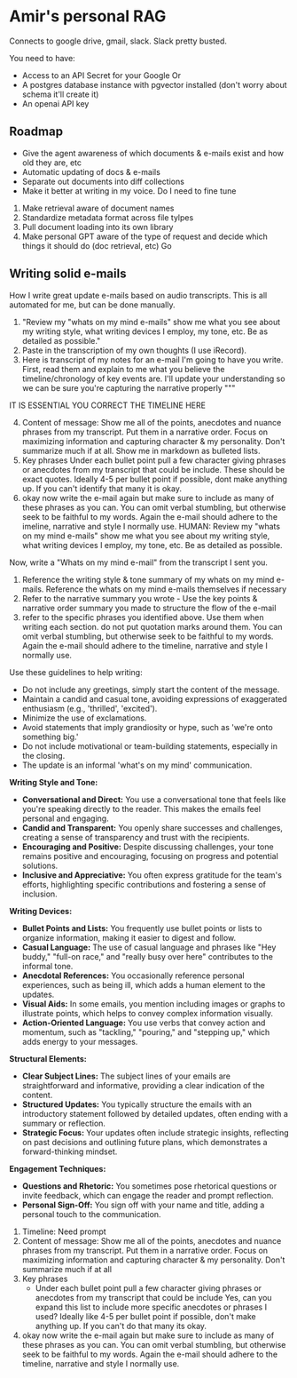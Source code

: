 # Amir's personal RAG


Connects to google drive, gmail, slack. Slack pretty busted.

You need to have:

- Access to an API Secret for your Google Or
- A postgres database instance with pgvector installed (don't worry about schema it'll create it) 
- An openai API key


## Roadmap

- Give the agent awareness of which documents & e-mails exist and how old they are, etc
- Automatic updating of docs & e-mails
- Separate out documents into diff collections
- Make it better at writing in my voice. Do I need to fine tune

1. Make retrieval aware of document names
2. Standardize metadata format across file tylpes
3. Pull document loading into its own library
4. Make personal GPT aware of the type of request and decide which things it should do (doc retrieval, etc)
Go


## Writing solid e-mails

How I write great update e-mails based on audio transcripts. This is all automated for me, but can be done manually.

1. "Review my "whats on my mind e-mails" show me what you see about my writing style, what writing devices I employ, my tone, etc. Be as detailed as possible."
2. Paste in the transcription of my own thoughts (I use iRecord). 
2.  Here is  transcript of my notes for an e-mail I'm going to have you write. First, read them and explain to me what you believe the timeline/chronology of key events are. I'll update your understanding so we can be sure you're capturing the narrative properly """

IT IS ESSENTIAL YOU CORRECT THE TIMELINE HERE

4. Content of message: Show me all of the points, anecdotes and nuance phrases from my transcript. Put them in a narrative order. Focus on maximizing information and capturing character & my personality. Don't summarize much if at all. Show me in markdown as bulleted lists.
5. Key phrases
Under each bullet point pull a few character giving phrases or anecdotes from my transcript that could be include. These should be exact quotes. Ideally 4-5 per bullet point if possible, dont make anything up. If you can't identify that many it is okay.
1. okay now write the e-mail again but make sure to include as many of these phrases as you can. You can omit verbal stumbling, but otherwise seek to be faithful to my words. Again the e-mail should adhere to the imeline, narrative and style I normally use.
HUMAN: Review my "whats on my mind e-mails" show me what you see about my writing style, what writing devices I employ, my tone, etc. Be as detailed as possible.

Now, write a "Whats on my mind e-mail" from the transcript I sent you.
1. Reference the writing style & tone summary of my whats on my mind e-mails. Reference the whats on my mind e-mails themselves if necessary
2. Refer to the narrative summary you wrote - Use the key points & narrative order summary you made to structure the flow of the e-mail
3. refer to the specific phrases you identified above. Use them when writing each section. do not put quotation marks around them. You can omit verbal stumbling, but otherwise seek to be faithful to my words. Again the e-mail should adhere to the timeline, narrative and style I normally use.

Use these guidelines to help writing:
- Do not include any greetings, simply start the content of the message.
- Maintain a candid and casual tone, avoiding expressions of exaggerated enthusiasm (e.g., 'thrilled', 'excited').
- Minimize the use of exclamations.
- Avoid statements that imply grandiosity or hype, such as 'we're onto something big.'
- Do not include motivational or team-building statements, especially in the closing.
- The update is an informal 'what's on my mind' communication.

**Writing Style and Tone:**
- **Conversational and Direct:** You use a conversational tone that feels like you're speaking directly to the reader. This makes the emails feel personal and engaging.
- **Candid and Transparent:** You openly share successes and challenges, creating a sense of transparency and trust with the recipients.
- **Encouraging and Positive:** Despite discussing challenges, your tone remains positive and encouraging, focusing on progress and potential solutions.
- **Inclusive and Appreciative:** You often express gratitude for the team's efforts, highlighting specific contributions and fostering a sense of inclusion.

**Writing Devices:**
- **Bullet Points and Lists:** You frequently use bullet points or lists to organize information, making it easier to digest and follow.
- **Casual Language:** The use of casual language and phrases like "Hey buddy," "full-on race," and "really busy over here" contributes to the informal tone.
- **Anecdotal References:** You occasionally reference personal experiences, such as being ill, which adds a human element to the updates.
- **Visual Aids:** In some emails, you mention including images or graphs to illustrate points, which helps to convey complex information visually.
- **Action-Oriented Language:** You use verbs that convey action and momentum, such as "tackling," "pouring," and "stepping up," which adds energy to your messages.

**Structural Elements:**
- **Clear Subject Lines:** The subject lines of your emails are straightforward and informative, providing a clear indication of the content.
- **Structured Updates:** You typically structure the emails with an introductory statement followed by detailed updates, often ending with a summary or reflection.
- **Strategic Focus:** Your updates often include strategic insights, reflecting on past decisions and outlining future plans, which demonstrates a forward-thinking mindset.

**Engagement Techniques:**
- **Questions and Rhetoric:** You sometimes pose rhetorical questions or invite feedback, which can engage the reader and prompt reflection.
- **Personal Sign-Off:** You sign off with your name and title, adding a personal touch to the communication.

1. Timeline: Need prompt
2. Content of message: Show me all of the points, anecdotes and nuance phrases from my transcript. Put them in a narrative order. Focus on maximizing information and capturing character & my personality. Don't summarize much if at all
3. Key phrases
    - Under each bullet point pull a few character giving phrases or anecdotes from my transcript that could be include
    Yes, can you expand this list to include more specific anecdotes or phrases I used? Ideally like 4-5 per bullet point if possible, don't make anything up. If you can't do that many its okay.
4. okay now write the e-mail again but make sure to include as many of these phrases as you can. You can omit verbal stumbling, but otherwise seek to be faithful to my words. Again the e-mail should adhere to the timeline, narrative and style I normally use.